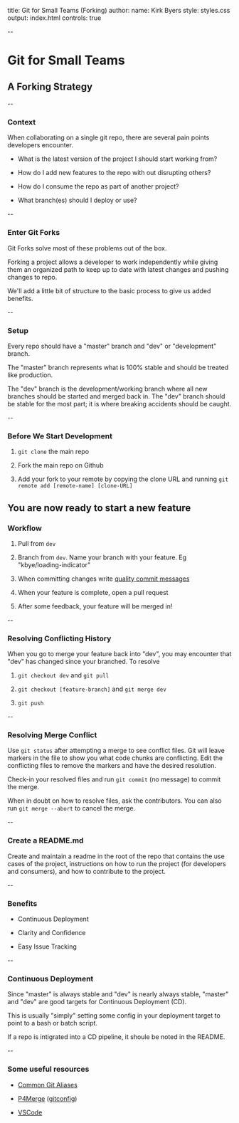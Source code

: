 title: Git for Small Teams (Forking)
author:
    name: Kirk Byers
style: styles.css
output: index.html
controls: true

--

# Git for Small Teams

## A Forking Strategy

--

### Context

When collaborating on a single git repo, there are several pain points developers encounter.

* What is the latest version of the project I should start working from?

* How do I add new features to the repo with out disrupting others?

* How do I consume the repo as part of another project?

* What branch(es) should I deploy or use?

-- 

### Enter Git Forks

Git Forks solve most of these problems out of the box.

Forking a project allows a developer to work independently while giving them an organized path to keep up to date with latest changes and pushing changes to repo.

We'll add a little bit of structure to the basic process to give us added benefits.

--

### Setup

Every repo should have a "master" branch and "dev" or "development" branch.

The "master" branch represents what is 100% stable and should be treated like production.

The "dev" branch is the development/working branch where all new branches should be started and merged back in. The "dev" branch should be stable for the most part; it is where breaking accidents should be caught. 

--

### Before We Start Development

1) `git clone` the main repo

2) Fork the main repo on Github

3) Add your fork to your remote by copying the clone URL and running `git remote add [remote-name] [clone-URL]`

You are now ready to start a new feature
--

### Workflow

1) Pull from `dev`

2) Branch from `dev`. Name your branch with your feature. Eg "kbye/loading-indicator"

3) When committing changes write [quality commit messages](https://chris.beams.io/posts/git-commit/)

4) When your feature is complete, open a pull request

5) After some feedback, your feature will be merged in!

--

### Resolving Conflicting History

When you go to merge your feature back into "dev", you may encounter that "dev" has changed since your branched. To resolve

1) `git checkout dev` and `git pull`

2) `git checkout [feature-branch]` and `git merge dev`

3) `git push`

--

### Resolving Merge Conflict

Use `git status` after attempting a merge to see conflict files. Git will leave markers in the file to show you what code chunks are conflicting. Edit the conflicting files to remove the markers and have the desired resolution.

Check-in your resolved files and run `git commit` (no message) to commit the merge.

When in doubt on how to resolve files, ask the contributors. You can also run `git merge --abort` to cancel the merge.

--

### Create a README.md

Create and maintain a readme in the root of the repo that contains the use cases of the project, instructions on how to run the project (for developers and consumers), and how to contribute to the project.

--

### Benefits

- Continuous Deployment

- Clarity and Confidence

- Easy Issue Tracking

--

### Continuous Deployment

Since "master" is always stable and "dev" is nearly always stable, "master" and "dev" are good targets for Continuous Deployment (CD).

This is usually "simply" setting some config in your deployment target to point to a bash or batch script.

If a repo is intigrated into a CD pipeline, it shoule be noted in the README.

--

### Some useful resources

- [Common Git Aliases](https://gist.github.com/kirkbyers/1a20aeeabefc06d912bbbcc053046d30)

- [P4Merge](https://www.perforce.com/downloads/visual-merge-tool) ([gitconfig](https://gist.github.com/CamW/88e95ea8d9f0786d746a))

- [VSCode](https://code.visualstudio.com/)
